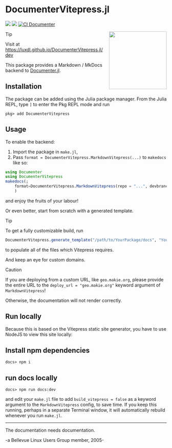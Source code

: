 # DocumenterVitepress.jl
[![](https://img.shields.io/badge/docs-stable-blue.svg)](https://luxdl.github.io/DocumenterVitepress.jl)
[![](https://img.shields.io/badge/docs-dev-blue.svg)](https://luxdl.github.io/DocumenterVitepress.jl/dev)
[![CI Documenter](https://github.com/LuxDL/DocumenterVitepress.jl/actions/workflows/Documenter.yml/badge.svg)](https://github.com/LuxDL/DocumenterVitepress.jl/actions/workflows/Documenter.yml)

<img src="https://luxdl.github.io/DocumenterVitepress.jl/stable/logo.png" align="right" style="padding-left:10px;" width="180"/>

> [!TIP]
> Visit at https://luxdl.github.io/DocumenterVitepress.jl/dev

This package provides a Markdown / MkDocs backend to [Documenter.jl](https://documenter.juliadocs.org/stable/).

## Installation

The package can be added using the Julia package manager. From the Julia REPL, type `]` to enter the Pkg REPL mode and run

```shell
pkg> add DocumenterVitepress
```

## Usage

To enable the backend:
1. Import the package in `make.jl`,
2. Pass `format = DocumenterVitepress.MarkdownVitepress(...)` to `makedocs` like so:

```julia
using Documenter
using DocumenterVitepress
makedocs(;
    format=DocumenterVitepress.MarkdownVitepress(repo = "...", devbranch = "...", devurl = "dev"),
    )
```
and enjoy the fruits of your labour!

Or even better, start from scratch with a generated template.

> [!TIP]
> To get a fully customizable build, run 
> ```julia 
> DocumenterVitepress.generate_template("/path/to/YourPackage/docs", "YourPackage")
> ```
> to populate all of the files which Vitepress requires.

And keep an eye for custom domains.

> [!CAUTION]  
> If you are deploying from a custom URL, like `geo.makie.org`, 
> please provide the entire URL to the `deploy_url = "geo.makie.org"` keyword argument 
> of `MarkdownVitepress`!  
> 
> Otherwise, the documentation will not render correctly.

## Run locally

Because this is based on the Vitepress static site generator, you have to use NodeJS to view this site locally:

## Install npm dependencies

```shell
docs> npm i
```

## run docs locally

```shell
docs> npm run docs:dev 
```
and edit your `make.jl` file to add `build_vitepress = false` as a keyword argument to the `MarkdownVitepress` config, to save time.  If you keep this running, perhaps in a separate Terminal window, it will automatically rebuild whenever you run `make.jl`.

***

The documentation needs documentation.

-a Bellevue Linux Users Group member, 2005-
